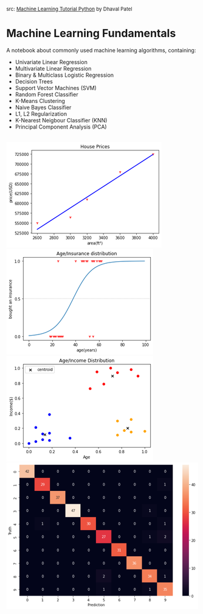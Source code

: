 <font size="2">src: [Machine Learning Tutorial Python](https://www.youtube.com/watch?v=gmvvaobm7eQ) by Dhaval Patel</font>

# Machine Learning Fundamentals

A notebook about commonly used machine learning algorithms, containing:

- Univariate Linear Regression
- Multivariate Linear Regression
- Binary & Multiclass Logistic Regression
- Decision Trees
- Support Vector Machines (SVM)
- Random Forest Classifier
- K-Means Clustering
- Naive Bayes Classifier
- L1, L2 Regularization
- K-Nearest Neigbour Classifier (KNN)
- Principal Component Analysis (PCA)

<br>![result](img/linear.png)
<br>![result](img/sigmoid.png)
<br>![result](img/cluster.png)
<br>![result](img/cm.png)
